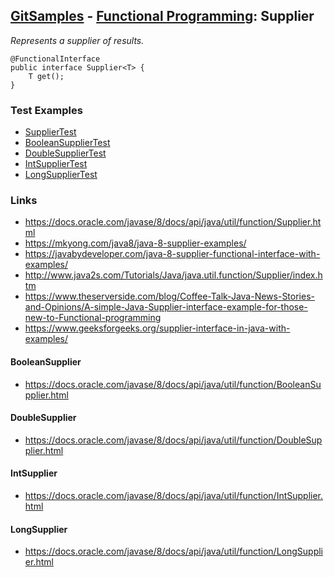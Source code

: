 ## [GitSamples](/../../tree/master) - [Functional Programming](/../../tree/java-8/test/samples/function): Supplier
<cite>Represents a supplier of results. </cite>

    @FunctionalInterface
    public interface Supplier<T> {
        T get();
    }

### Test Examples
* [SupplierTest](SupplierTest.java)
* [BooleanSupplierTest](BooleanSupplierTest.java)
* [DoubleSupplierTest](DoubleSupplierTest.java)
* [IntSupplierTest](IntSupplierTest.java)
* [LongSupplierTest](LongSupplierTest.java)

### Links
* https://docs.oracle.com/javase/8/docs/api/java/util/function/Supplier.html
* https://mkyong.com/java8/java-8-supplier-examples/
* https://javabydeveloper.com/java-8-supplier-functional-interface-with-examples/
* http://www.java2s.com/Tutorials/Java/java.util.function/Supplier/index.htm
* https://www.theserverside.com/blog/Coffee-Talk-Java-News-Stories-and-Opinions/A-simple-Java-Supplier-interface-example-for-those-new-to-Functional-programming
* https://www.geeksforgeeks.org/supplier-interface-in-java-with-examples/

#### BooleanSupplier
* https://docs.oracle.com/javase/8/docs/api/java/util/function/BooleanSupplier.html

#### DoubleSupplier
* https://docs.oracle.com/javase/8/docs/api/java/util/function/DoubleSupplier.html

#### IntSupplier
* https://docs.oracle.com/javase/8/docs/api/java/util/function/IntSupplier.html

#### LongSupplier
* https://docs.oracle.com/javase/8/docs/api/java/util/function/LongSupplier.html
